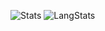 ![Stats](https://github-readme-stats.vercel.app/api?username=meaqese&show_icons=true&theme=shades-of-purple&hide=stars&hide_border=True)
![LangStats](https://github-readme-stats.vercel.app/api/top-langs/?username=meaqese&layout=compact&theme=shades-of-purple&hide_border=True)
